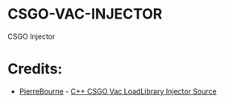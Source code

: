 # CSGO-VAC-INJECTOR
CSGO Injector

# Credits:
 - [PierreBourne](https://cybhack.net/pierre/) - [C++ CSGO Vac LoadLibrary Injector Source](https://cybhack.net/threads/6524/)
